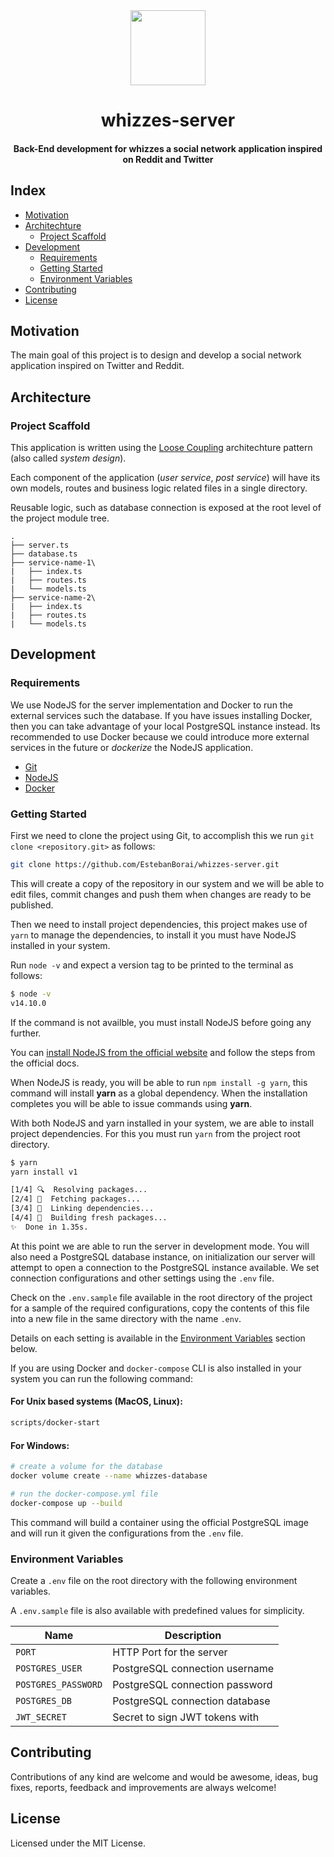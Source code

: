 <div align="center">
  <img src="https://raw.githubusercontent.com/EstebanBorai/whizzes-server/main/assets/logo.png" height="120" width="120" />
  <h1>whizzes-server</h1>
  <h4 align="center">Back-End development for whizzes a social network application inspired on Reddit and Twitter</h4>
</div>

## Index

- [Motivation](#motivation)
- [Architechture](#architecture)
  - [Project Scaffold](#project-scaffold)
- [Development](#development)
  - [Requirements](#requirements)
  - [Getting Started](#getting-started)
  - [Environment Variables](#environment-variables)
- [Contributing](#contributing)
- [License](#license)

## Motivation

The main goal of this project is to design and develop a social network
application inspired on Twitter and Reddit.

## Architecture

### Project Scaffold

This application is written using the [Loose Coupling](https://en.wikipedia.org/wiki/Loose_coupling)
architechture pattern (also called _system design_).

Each component of the application (_user service_, _post service_) will have
its own models, routes and business logic related files in a single directory.

Reusable logic, such as database connection is exposed at the root level of
the project module tree.

```
.
├── server.ts
├── database.ts
├── service-name-1\
|   ├── index.ts
|   ├── routes.ts
|   └── models.ts
├── service-name-2\
|   ├── index.ts
|   ├── routes.ts
|   └── models.ts
```

## Development

### Requirements

We use NodeJS for the server implementation and Docker to run the
external services such the database. If you have issues installing
Docker, then you can take advantage of your local PostgreSQL instance
instead. Its recommended to use Docker because we could introduce
more external services in the future or _dockerize_ the NodeJS application.

- [Git](https://git-scm.com/downloads)
- [NodeJS](https://nodejs.org/)
- [Docker](https://www.docker.com/products/docker-desktop)

### Getting Started

First we need to clone the project using Git, to accomplish this we run
`git clone <repository.git>` as follows:

```bash
git clone https://github.com/EstebanBorai/whizzes-server.git
```

This will create a copy of the repository in our system and we will be able
to edit files, commit changes and push them when changes are ready to be published.

Then we need to install project dependencies, this project makes use of `yarn`
to manage the dependencies, to install it you must have NodeJS installed in your system.

Run `node -v` and expect a version tag to be printed to the terminal as follows:

```bash
$ node -v
v14.10.0
```

If the command is not availble, you must install NodeJS before going any
further.

You can [install NodeJS from the official website](https://nodejs.org/) and
follow the steps from the official docs.

When NodeJS is ready, you will be able to run `npm install -g yarn`, this command
will install **yarn** as a global dependency. When the installation completes
you will be able to issue commands using **yarn**.

With both NodeJS and yarn installed in your system, we are able to install
project dependencies. For this you must run `yarn` from the project root directory.

```bash
$ yarn
yarn install v1

[1/4] 🔍  Resolving packages...
[2/4] 🚚  Fetching packages...
[3/4] 🔗  Linking dependencies...
[4/4] 🔨  Building fresh packages...
✨  Done in 1.35s.
```

At this point we are able to run the server in development mode.
You will also need a PostgreSQL database instance, on initialization
our server will attempt to open a connection to the PostgreSQL instance
available. We set connection configurations and other settings using the
`.env` file.

Check on the `.env.sample` file available in the root directory of the
project for a sample of the required configurations, copy the contents of
this file into a new file in the same directory with the name `.env`.

Details on each setting is available in the [Environment Variables](#environment-variables)
section below.

If you are using Docker and `docker-compose` CLI is also installed in your
system you can run the following command:

#### For Unix based systems (MacOS, Linux):

```bash
scripts/docker-start
```

#### For Windows:

```bash
# create a volume for the database
docker volume create --name whizzes-database

# run the docker-compose.yml file
docker-compose up --build
```

This command will build a container using the official PostgreSQL image
and will run it given the configurations from the `.env` file.

### Environment Variables

Create a `.env` file on the root directory with the following
environment variables.

A `.env.sample` file is also available with predefined values for simplicity.

| Name                | Description                    |
| ------------------- | ------------------------------ |
| `PORT`              | HTTP Port for the server       |
| `POSTGRES_USER`     | PostgreSQL connection username |
| `POSTGRES_PASSWORD` | PostgreSQL connection password |
| `POSTGRES_DB`       | PostgreSQL connection database |
| `JWT_SECRET`        | Secret to sign JWT tokens with |

## Contributing

Contributions of any kind are welcome and would be awesome, ideas, bug fixes,
reports, feedback and improvements are always welcome!

## License

Licensed under the MIT License.
